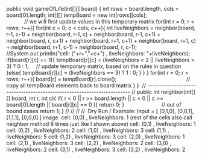 public void gameOfLife(int[][] board) {
int rows = board.length, cols = board[0].length;
int[][] tempBoard = new int[rows][cols];                                             // we will first update values in this temporary matrix
for(int r = 0; r < rows; r++){
for(int c = 0; c < cols; c++){
int liveNeighbors = neighbor(board, r-1, c-1) + neighbor(board, r-1, c) + neighbor(board, r-1, c+1) + neighbor(board, r, c+1) +
neighbor(board, r+1, c+1) + neighbor(board, r+1, c) + neighbor(board, r+1, c-1) + neighbor(board, r, c-1);
//System.out.println("cell: ("+r+","+c+") ,  liveNeighbors: "+liveNeighbors);
if(board[r][c] == 1){
tempBoard[r][c] = (liveNeighbors < 2 || liveNeighbors > 3) ? 0 : 1;      // update temporary matrix, based on the rules in question
}else{
tempBoard[r][c] = (liveNeighbors == 3) ? 1 : 0;
}
}
}
for(int r = 0; r < rows; r++){
board[r] = tempBoard[r].clone();                                                // copy all tempBoard elements back to board matrix
}
}
​
// ----------------------------------------------------------------------- //
public int neighbor(int[][] board, int r, int c){
if( r < 0 || r >= board.length || c < 0 || c >= board[0].length || board[r][c] == 0 ){ return 0; }                          // out of bound cases
return 1;
}
//
//
//
//
​
Dry Run / Example:
Input = [
[0,1,0],
[0,0,1],
[1,1,1],
[0,0,0]
]
image
​
cell: (0,0) ,  liveNeighbors: 1
(rest of the cells also call neighbor method 8 times just like I shown above)
cell: (0,1) ,  liveNeighbors: 1
cell: (0,2) ,  liveNeighbors: 2
cell: (1,0) ,  liveNeighbors: 3
cell: (1,1) ,  liveNeighbors: 5
cell: (1,2) ,  liveNeighbors: 3
cell: (2,0) ,  liveNeighbors: 1
cell: (2,1) ,  liveNeighbors: 3
cell: (2,2) ,  liveNeighbors: 2
cell: (3,0) ,  liveNeighbors: 2
cell: (3,1) ,  liveNeighbors: 3
cell: (3,2) ,  liveNeighbors: 2